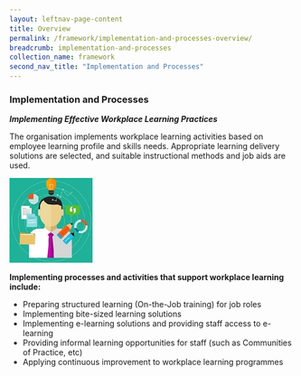 ```yaml
---
layout: leftnav-page-content
title: Overview
permalink: /framework/implementation-and-processes-overview/
breadcrumb: implementation-and-processes
collection_name: framework
second_nav_title: "Implementation and Processes"
---
```



### **Implementation and Processes**
***Implementing Effective Workplace Learning Practices***

The organisation implements workplace learning activities based on employee learning profile and skills needs. Appropriate learning delivery solutions  are selected, and suitable instructional methods and job aids are used.

<div class="row">
    <div class="col is-6">
		<figure style="margin:0;">
			<img src="/images/tna.jpg" alt="Strategy"/>
			<figcaption class="has-text-weight-bold" style="color:#D2CB0A"> </figcaption>
		</figure>
	</div>
	<div class="col is-6">
        <p>	
		<b>Implementing processes and activities that support workplace learning include:</b>
            <ul>
                <li>Preparing structured learning (On-the-Job training) for job roles </li>
                <li>Implementing bite-sized learning solutions</li>
		<li>Implementing e-learning solutions and providing staff access to e-learning</li>
                <li>Providing informal learning opportunities for staff (such as Communities of Practice, etc)</li>
		<li>Applying continuous improvement to workplace learning programmes</li>    		    
            </ul>
		</p>
	</div>
</div>
